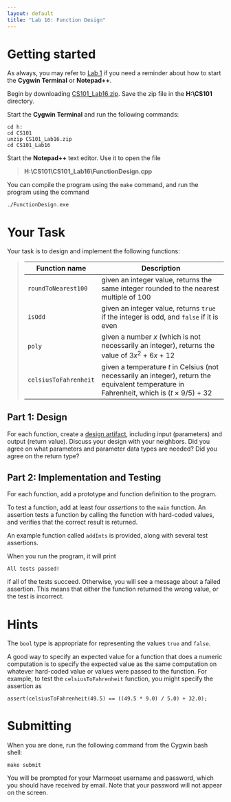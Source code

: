 ```yaml
---
layout: default
title: "Lab 16: Function Design"
---
```


# Getting started

As always, you may refer to [Lab 1](lab01.html) if you need a reminder about how to start the **Cygwin Terminal** or **Notepad++**.

Begin by downloading [CS101\_Lab16.zip](CS101_Lab16.zip). Save the zip file in the **H:\\CS101** directory.

Start the **Cygwin Terminal** and run the following commands:

    cd h:
    cd CS101
    unzip CS101_Lab16.zip
    cd CS101_Lab16

Start the **Notepad++** text editor. Use it to open the file

> **H:\\CS101\\CS101\_Lab16\\FunctionDesign.cpp**

You can compile the program using the `make` command, and run the program using the command

    ./FunctionDesign.exe

# Your Task

Your task is to design and implement the following functions:

> Function name | Description
> ------------- | -----------
> `roundToNearest100` | given an integer value, returns the same integer rounded to the nearest multiple of 100
> `isOdd` | given an integer value, returns `true` if the integer is odd, and `false` if it is even
> `poly` | given a number *x* (which is not necessarily an integer), returns the value of 3<i>x</i><sup>2</sup> + 6<i>x</i> + 12
> `celsiusToFahrenheit` | given a temperature *t* in Celsius (not necessarily an integer), return the equivalent temperature in Fahrenheit, which is (*t* &times; 9/5) + 32

## Part 1: Design

For each function, create a [design artifact](../design-template.pdf), including input (parameters) and output (return value).  Discuss your design with your neighbors.  Did you agree on what parameters and parameter data types are needed?  Did you agree on the return type?

## Part 2: Implementation and Testing

For each function, add a prototype and function definition to the program.

To test a function, add at least four *assertions* to the `main` function.  An assertion tests a function by calling the function with hard-coded values, and verifies that the correct result is returned.

An example function called `addInts` is provided, along with several test assertions.

When you run the program, it will print

    All tests passed!

if all of the tests succeed.  Otherwise, you will see a message about a failed assertion.  This means that either the function returned the wrong value, or the test is incorrect.

# Hints

The `bool` type is appropriate for representing the values `true` and `false`.

A good way to specify an expected value for a function that does a numeric computation is to specify the expected value as the same computation on whatever hard-coded value or values were passed to the function. For example, to test the `celsiusToFahrenheit` function, you might specify the assertion as

    assert(celsiusToFahrenheit(49.5) == ((49.5 * 9.0) / 5.0) + 32.0);

# Submitting

When you are done, run the following command from the Cygwin bash shell:

    make submit

You will be prompted for your Marmoset username and password, which you should have received by email. Note that your password will not appear on the screen.

